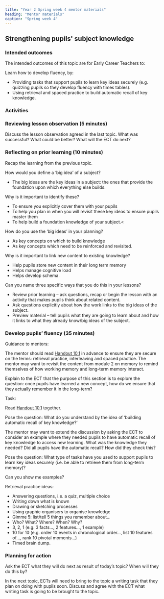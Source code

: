 ```yaml
---
title: "Year 2 Spring week 4 mentor materials"
heading: "Mentor materials"
caption: "Spring week 4"
---
```


## Strengthening pupils' subject knowledge

### Intended outcomes

The intended outcomes of this topic are for Early Career Teachers to:

Learn how to develop fluency, by:

- Providing tasks that support pupils to learn key ideas securely (e.g. quizzing pupils so they develop fluency with times tables).
- Using retrieval and spaced practice to build automatic recall of key knowledge.

### Activities

### Reviewing lesson observation (5 minutes)

Discuss the lesson observation agreed in the last topic. What was successful? What could be better? What will the ECT do next?

### Reflecting on prior learning (10 minutes)

Recap the learning from the previous topic.

How would you define a ‘big idea’ of a subject?

- The big ideas are the key ideas in a subject: the ones that provide the foundation upon which everything else builds.

Why is it important to identify these?

- To ensure you explicitly cover them with your pupils
- To help you plan in when you will revisit these key ideas to ensure pupils master them
- To help build a foundation knowledge of your subject.<

How do you use the ‘big ideas’ in your planning?

- As key concepts on which to build knowledge
- As key concepts which need to be reinforced and revisited.

Why is it important to link new content to existing knowledge?

- Help pupils store new content in their long term memory
- Helps manage cognitive load
- Helps develop schema.

Can you name three specific ways that you do this in your lessons?

- Review prior learning – ask questions, recap or begin the lesson with an activity that makes pupils think about related content.
- Ask questions explicitly about how the work links to the big ideas of the subject.
- Preview material – tell pupils what they are going to learn about and how it links to what they already know/big ideas of the subject.

### Develop pupils’ fluency (35 minutes)

Guidance to mentors:

The mentor should read [Handout 10.1](/assets/materials/edt-Block-10-mentor-handout-10.1.pdf) in advance to ensure they are secure on the terms: retrieval practice, interleaving and spaced practice. The mentor may want to revisit the content from module 2 on memory to remind themselves of how working memory and long-term memory interact.

Explain to the ECT that the purpose of this section is to explore the question: once pupils have learned a new concept, how do we ensure that they actually remember it in the long-term?

Task:

Read [Handout 10.1](/assets/materials/edt-Block-10-mentor-handout-10.1.pdf) together.

Pose the question: What do you understand by the idea of ‘building automatic recall of key knowledge?’

The mentor may want to extend the discussion by asking the ECT to consider an example where they needed pupils to have automatic recall of key knowledge to access new learning. What was the knowledge they needed? Did all pupils have the automatic recall? How did they check this?

Pose the question: What type of tasks have you used to support pupils to learn key ideas securely (i.e. be able to retrieve them from long-term memory)?

Can you show me examples?

Retrieval practice ideas:

- Answering questions, i.e. a quiz, multiple choice
- Writing down what is known
- Drawing or sketching processes
- Using graphic organisers to organise knowledge
- Gimme 5: list/tell 5 things you remember about…
- Who? What? Where? When? Why?
- 3, 2, 1 (e.g. 3 facts..., 2 features…, 1 example)
- 10 for 10 (e.g. order 10 events in chronological order..., list 10 features of…, rank 10 pivotal moments…)
- Timed brain dump.

### Planning for action

Ask the ECT what they will do next as result of today’s topic? When will they do this by?

In the next topic, ECTs will need to bring to the topic a writing task that they plan on doing with pupils soon. Discuss and agree with the ECT what writing task is going to be brought to the topic.
